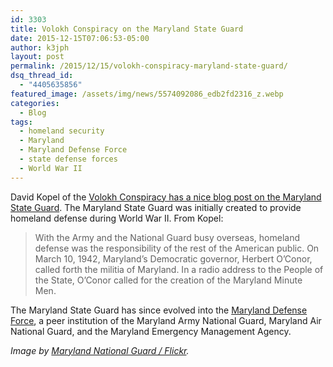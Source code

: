 ```yaml
---
id: 3303
title: Volokh Conspiracy on the Maryland State Guard
date: 2015-12-15T07:06:53-05:00
author: k3jph
layout: post
permalink: /2015/12/15/volokh-conspiracy-maryland-state-guard/
dsq_thread_id:
  - "4405635856"
featured_image: /assets/img/news/5574092086_edb2fd2316_z.webp
categories:
  - Blog
tags:
  - homeland security
  - Maryland
  - Maryland Defense Force
  - state defense forces
  - World War II
---
```

David Kopel of the [Volokh Conspiracy has a nice blog post on the Maryland State Guard](https://www.washingtonpost.com/news/volokh-conspiracy/wp/2015/12/07/the-maryland-minute-men-of-1942-armed-citizens-summoned-to-homeland-defense/).  The Maryland State Guard was initially created to provide homeland defense during World War II.  From Kopel:

> With the Army and the National Guard busy overseas, homeland defense was the responsibility of the rest of the American public. On March 10, 1942, Maryland’s Democratic governor, Herbert O’Conor, called forth the militia of Maryland. In a radio address to the People of the State, O’Conor called for the creation of the Maryland Minute Men.

The Maryland State Guard has since evolved into the [Maryland Defense Force](http://mddf.maryland.gov), a peer institution of the Maryland Army National Guard, Maryland Air National Guard, and the Maryland Emergency Management Agency.

_Image by [Maryland National Guard / Flickr](https://www.flickr.com/photos/mdng/5574092086/)._
